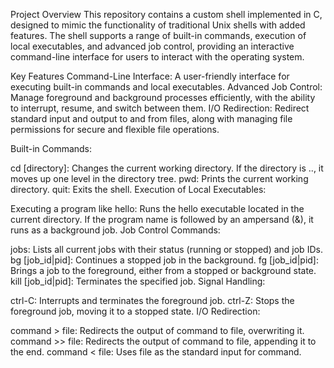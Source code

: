 Project Overview
This repository contains a custom shell implemented in C, designed to mimic the functionality of traditional Unix shells with added features. The shell supports a range of built-in commands, execution of local executables, and advanced job control, providing an interactive command-line interface for users to interact with the operating system.

Key Features
Command-Line Interface: A user-friendly interface for executing built-in commands and local executables.
Advanced Job Control: Manage foreground and background processes efficiently, with the ability to interrupt, resume, and switch between them.
I/O Redirection: Redirect standard input and output to and from files, along with managing file permissions for secure and flexible file operations.

Built-in Commands:

cd [directory]: Changes the current working directory. If the directory is .., it moves up one level in the directory tree.
pwd: Prints the current working directory.
quit: Exits the shell.
Execution of Local Executables:

Executing a program like hello: Runs the hello executable located in the current directory. If the program name is followed by an ampersand (&), it runs as a background job.
Job Control Commands:

jobs: Lists all current jobs with their status (running or stopped) and job IDs.
bg [job_id|pid]: Continues a stopped job in the background.
fg [job_id|pid]: Brings a job to the foreground, either from a stopped or background state.
kill [job_id|pid]: Terminates the specified job.
Signal Handling:

ctrl-C: Interrupts and terminates the foreground job.
ctrl-Z: Stops the foreground job, moving it to a stopped state.
I/O Redirection:

command > file: Redirects the output of command to file, overwriting it.
command >> file: Redirects the output of command to file, appending it to the end.
command < file: Uses file as the standard input for command.

